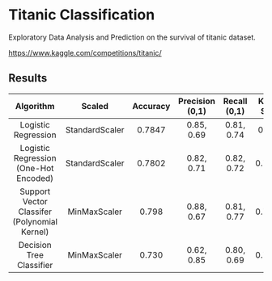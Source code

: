 # Titanic Classification

Exploratory Data Analysis and Prediction on the survival of titanic dataset.

https://www.kaggle.com/competitions/titanic/

## Results

| Algorithm | Scaled | Accuracy | Precision (0,1) | Recall (0,1) | Kaggle Score |
| :---:         |     :---:      |      :---:      |      :---:      | :---:      |   :---: |
| Logistic Regression  | StandardScaler     | 0.7847    | 0.85, 0.69 | 0.81, 0.74 | 0.7488
| Logistic Regression (One-Hot Encoded) | StandardScaler     | 0.7802    | 0.82, 0.71 | 0.82, 0.72 | 0.76315
| Support Vector Classifer (Polynomial Kernel) | MinMaxScaler     | 0.798    | 0.88, 0.67 | 0.81, 0.77 | 0.77990
| Decision Tree Classifier| MinMaxScaler     | 0.730    | 0.62, 0.85 | 0.80, 0.69 | 0.71052

